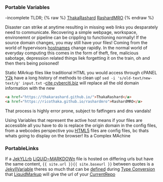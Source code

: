 ### Portable Variables
-incomplete
TLDR; 
{% raw %}
          <a href="https://thakarashard.github.io/">ThakaRashard</a>
          <a href="{{ site.url }}{{ site.baseurl }}/rashardmro">RashardMRO</a>
{% endraw %}

Disaster can strike at anytime resulting in missing web links you desparately need to communicate. Recovering a simple webpage, workspace, environemnt or pipeline can be crippling to functioning normally! If the source domain changes, you may still have your files! Coming from the world of hypervisors [hostnames]() change rapidly. In the normal world of everyday computing this comes in the form of theft, fire, malicious sabotage, depression related things liek forgetting it on the train, oh and then thers being poisoned! 

Static MArkup files like traditional HTML you would access through cPANEL [Y2k]() have a long history of methods to clean up! `sed -i 's/old-text/new-text/g' input.txt` -[cite cyberciti.biz](https://www.cyberciti.biz/faq/how-to-use-sed-to-find-and-replace-text-in-files-in-linux-unix-shell/) will replace all the old domain information with the new
```html
<a href="https://thakarashard.github.io/">ThakaRashard</a>
<a href="https://ricothaka.github.io/rashardmro">RashardMRO</a>
```

That process is highly error prone, subject to fatfingers and dns vandals! 

Using Variables that represent the active host means if your files are accessible all you have to do is replace the origin domain in the config files, from a webcodes perspective you [HTML5]() files are config files, bc thats whats going to display on the browser! Its a Complex MAchine

### PortableLinks
If a [JekYLLrb](https://jekyllrb.com/) [LiQUiD~MARKDOWn](https://shopify.github.io/liquid/) file is hosted on differing urls but have the same content, `{{ site.url }}{{ site.baseurl }}` between quotes is a [JekyllVariable](https://jekyllrb.com/docs/variables/) theres so much that can be [defined](https://jekyllrb.com/docs/liquid/) during [Type Conversion](https://www.geeksforgeeks.org/type-conversion-in-c/) that [LiquidMarkup](https://shopify.github.io/liquid/basics/introduction/) will give the url of your [CurrentRepo](https://www.theserverside.com/blog/Coffee-Talk-Java-News-Stories-and-Opinions/GitHub-URL-find-use-example)
